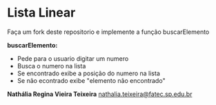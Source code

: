 # Lista Linear

Faça um fork deste repositorio e implemente a função buscarElemento

**buscarElemento:**
* Pede para o usuario digitar um numero
* Busca o numero na lista
* Se encontrado exibe a posição do numero na lista
* Se não econtrado exibe "elemento não encontrado" 

**Nathália Regina Vieira Teixeira**
nathalia.teixeira@fatec.sp.edu.br


